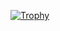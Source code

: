 [![Trophy](https://github-profile-trophy.vercel.app/?username=Tomsam321&theme=gruvbox&no-frame=true&margin-w=15&rank=SECRET)](https://github.com/ryo-ma/github-profile-trophy)

<!--
**Tomsam321/Tomsam321** is a ✨ _special_ ✨ repository because its `README.md` (this file) appears on your GitHub profile.

Here are some ideas to get you started:

- 🔭 I’m currently working on ...
- 🌱 I’m currently learning ...
- 👯 I’m looking to collaborate on ...
- 🤔 I’m looking for help with ...
- 💬 Ask me about ...
- 📫 How to reach me: ...
- 😄 Pronouns: ...
- ⚡ Fun fact: ...
-->

